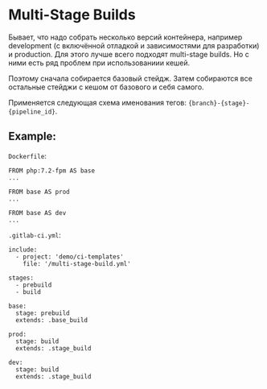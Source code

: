 # Multi-Stage Builds

Бывает, что надо собрать несколько версий контейнера, например development (с включённой отладкой
и зависимостями для разработки) и production. Для этого лучше всего подходят multi-stage builds. Но
с ними есть ряд проблем при использованиии кешей.

Поэтому сначала собирается базовый стейдж. Затем собираются все остальные стейджи с кешом от базового
и себя самого.

Применяется следующая схема именования тегов: `{branch}-{stage}-{pipeline_id}`.

## Example:

`Dockerfile`:

```
FROM php:7.2-fpm AS base
...

FROM base AS prod
...

FROM base AS dev
...
```

`.gitlab-ci.yml`:

```
include:
  - project: 'demo/ci-templates'
    file: '/multi-stage-build.yml'

stages:
  - prebuild
  - build

base:
  stage: prebuild
  extends: .base_build

prod:
  stage: build
  extends: .stage_build

dev:
  stage: build
  extends: .stage_build
```
